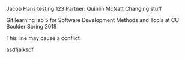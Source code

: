 Jacob Hans
testing 123
Partner: Quinlin McNatt
Changing stuff

Git learning lab 5 for Software Development Methods and Tools at CU Boulder Spring 2018

This line may cause a conflict

asdfjalksdf

